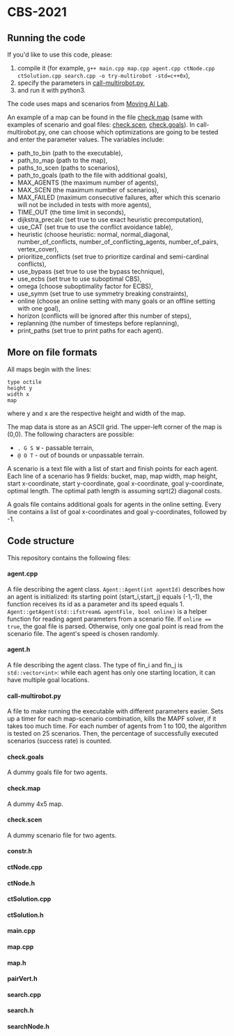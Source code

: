 # CBS-2021

## Running the code

If you'd like to use this code, please:
1) compile it (for example, ```g++ main.cpp map.cpp agent.cpp ctNode.cpp ctSolution.cpp search.cpp -o try-multirobot -std=c++0x```),
2) specify the parameters in [call-multirobot.py](call-multirobot.py),
3) and run it with python3.

The code uses maps and scenarios from [Moving AI Lab](https://movingai.com/benchmarks/mapf/index.html).

An example of a map can be found in the file [check.map](check.map) (same with examples of scenario and goal files: [check.scen](check.scen), [check.goals](check.goals)). 
In call-multirobot.py, one can choose which optimizations are going to be tested and enter the parameter values. 
The variables include:
- path_to_bin (path to the executable), 
- path_to_map (path to the map),
- paths_to_scen (paths to scenarios), 
- path_to_goals (path to the file with additional goals),
- MAX_AGENTS (the maximum number of agents),
- MAX_SCEN (the maximum number of scenarios), 
- MAX_FAILED (maximum consecutive failures, after which this scenario will not be included in tests with more agents), 
- TIME_OUT (the time limit in seconds), 
- dijkstra_precalc (set true to use exact heuristic precomputation),
- use_CAT (set true to use the conflict avoidance table), 
- heuristic (choose heuristic: normal, normal_diagonal, number_of_conflicts, number_of_conflicting_agents, number_of_pairs, vertex_cover), 
- prioritize_conflicts (set true to prioritize cardinal and semi-cardinal conflicts),
- use_bypass (set true to use the bypass technique),
- use_ecbs (set true to use suboptimal CBS),
- omega (choose suboptimality factor for ECBS),
- use_symm (set true to use symmetry breaking constraints),
- online (choose an online setting with many goals or an offline setting with one goal),
- horizon (conflicts will be ignored after this number of steps),
- replanning (the number of timesteps before replanning),
- print_paths (set true to print paths for each agent).

## More on file formats

All maps begin with the lines:

```
type octile
height y
width x
map
```

where y and x are the respective height and width of the map.

The map data is store as an ASCII grid. The upper-left corner of the map is (0,0). The following characters are possible:

- `. G S W` - passable terrain,
- `@ O T` - out of bounds or unpassable terrain.

A scenario is a text file with a list of start and finish points for each agent. Each line of a scenario has 9 fields: bucket, map, map width, map height, start x-coordinate, start y-coordinate, goal x-coordinate, goal y-coordinate, optimal length. The optimal path length is assuming sqrt(2) diagonal costs.

A goals file contains additional goals for agents in the online setting. Every line contains a list of goal x-coordinates and goal y-coordinates, followed by -1.

## Code structure

This repository contains the following files:

#### agent.cpp

A file describing the agent class. `Agent::Agent(int agentId)` describes how an agent is initialized: its starting point (start_i,start_j) equals (-1,-1), the function receives its id as a parameter and its speed equals 1. `Agent::getAgent(std::ifstream& agentFile, bool online)` is a helper function for reading agent parameters from a scenario file. If `online == true`, the goal file is parsed. Otherwise, only one goal point is read from the scenario file. The agent's speed is chosen randomly.

#### agent.h

A file describing the agent class. The type of fin_i and fin_j is `std::vector<int>`: while each agent has only one starting location, it can have multiple goal locations.

#### call-multirobot.py

A file to make running the executable with different parameters easier. Sets up a timer for each map-scenario combination, kills the MAPF solver, if it takes too much time. For each number of agents from 1 to 100, the algorithm is tested on 25 scenarios. Then, the percentage of successfully executed scenarios (success rate) is counted.

#### check.goals

A dummy goals file for two agents.

#### check.map

A dummy 4x5 map.

#### check.scen

A dummy scenario file for two agents.

#### constr.h

#### ctNode.cpp

#### ctNode.h

#### ctSolution.cpp

#### ctSolution.h

#### main.cpp

#### map.cpp

#### map.h

#### pairVert.h

#### search.cpp

#### search.h

#### searchNode.h
